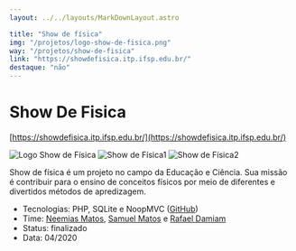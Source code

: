 ```yaml
---
layout: ../../layouts/MarkDownLayout.astro

title: "Show de física"
img: "/projetos/logo-show-de-fisica.png"
way: "/projetos/show-de-fisica"
link: "https://showdefisica.itp.ifsp.edu.br/"
destaque: "não"
---
```


# Show De Fisica
[https://showdefisica.itp.ifsp.edu.br/](https://showdefisica.itp.ifsp.edu.br/)

![Logo Show de Física](/projetos/logo-show-de-fisica.png)
![Show de Física1](/projetos/show-de-fisica-img1.png)
![Show de Física2](/projetos/show-de-fisica-img2.png)

Show de física é um projeto no campo da Educação e Ciência. Sua missão é contribuir para o ensino de conceitos físicos por meio de diferentes e divertidos métodos de apredizagem.

- Tecnologias: PHP, SQLite e NoopMVC ([GitHub](https://github.com/fabsoftwareitp/showdefisica.itp.ifsp.edu.br))
- Time: [Neemias Matos](/membros/neemias-matos), [Samuel Matos](/membros/samuel-matos) e [Rafael Damiam](/membros/rafael-damiam)
- Status: finalizado
- Data: 04/2020